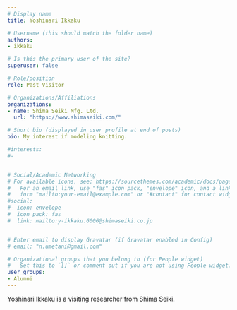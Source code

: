 ```yaml
---
# Display name
title: Yoshinari Ikkaku

# Username (this should match the folder name)
authors:
- ikkaku

# Is this the primary user of the site?
superuser: false

# Role/position
role: Past Visitor

# Organizations/Affiliations
organizations:
- name: Shima Seiki Mfg. Ltd. 
  url: "https://www.shimaseiki.com/"

# Short bio (displayed in user profile at end of posts)
bio: My interest if modeling knitting.

#interests:
#- 


# Social/Academic Networking
# For available icons, see: https://sourcethemes.com/academic/docs/page-builder/#icons
#   For an email link, use "fas" icon pack, "envelope" icon, and a link in the
#   form "mailto:your-email@example.com" or "#contact" for contact widget.
#social:
#- icon: envelope
#  icon_pack: fas
#  link: mailto:y-ikkaku.6006@shimaseiki.co.jp


# Enter email to display Gravatar (if Gravatar enabled in Config)
# email: "n.umetani@gmail.com"

# Organizational groups that you belong to (for People widget)
#   Set this to `[]` or comment out if you are not using People widget.
user_groups:
- Alumni
---
```


Yoshinari Ikkaku is a visiting researcher from Shima Seiki.  


